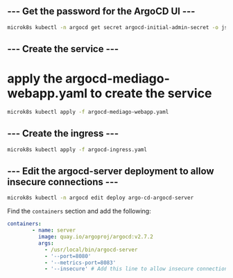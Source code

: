 ## --- Get the password for the ArgoCD UI --- ##

```bash
microk8s kubectl -n argocd get secret argocd-initial-admin-secret -o jsonpath="{.data.password}" | base64 --decode
```

## --- Create the service --- ##
# apply the argocd-mediago-webapp.yaml to create the service

```bash
microk8s kubectl apply -f argocd-mediago-webapp.yaml
```

## --- Create the ingress --- ##

```bash
microk8s kubectl apply -f argocd-ingress.yaml
``` 

## --- Edit the argocd-server deployment to allow insecure connections --- ##

```bash
microk8s kubectl -n argocd edit deploy argo-cd-argocd-server
``` 

Find the `containers` section and add the following:

```yaml
containers:
        - name: server
          image: quay.io/argoproj/argocd:v2.7.2
          args:
            - /usr/local/bin/argocd-server
            - '--port=8080'
            - '--metrics-port=8083'
            - '--insecure' # Add this line to allow insecure connections
```
